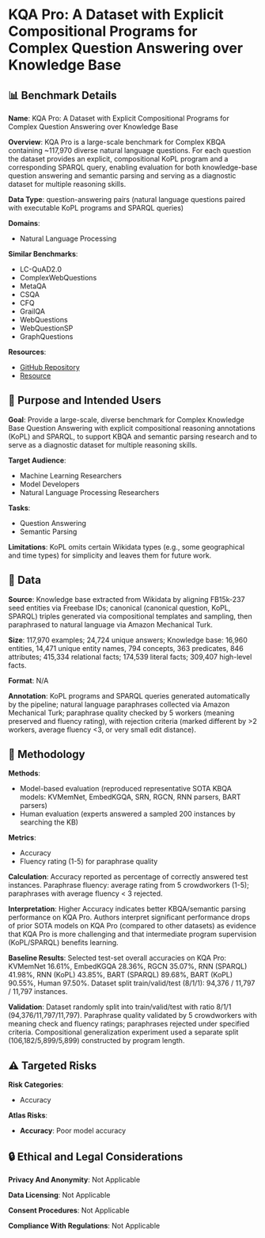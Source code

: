 # KQA Pro: A Dataset with Explicit Compositional Programs for Complex Question Answering over Knowledge Base

## 📊 Benchmark Details

**Name**: KQA Pro: A Dataset with Explicit Compositional Programs for Complex Question Answering over Knowledge Base

**Overview**: KQA Pro is a large-scale benchmark for Complex KBQA containing ~117,970 diverse natural language questions. For each question the dataset provides an explicit, compositional KoPL program and a corresponding SPARQL query, enabling evaluation for both knowledge-base question answering and semantic parsing and serving as a diagnostic dataset for multiple reasoning skills.

**Data Type**: question-answering pairs (natural language questions paired with executable KoPL programs and SPARQL queries)

**Domains**:
- Natural Language Processing

**Similar Benchmarks**:
- LC-QuAD2.0
- ComplexWebQuestions
- MetaQA
- CSQA
- CFQ
- GrailQA
- WebQuestions
- WebQuestionSP
- GraphQuestions

**Resources**:
- [GitHub Repository](https://github.com/shijx12/KQAPro_Baselines)
- [Resource](https://arxiv.org/abs/2007.03875)

## 🎯 Purpose and Intended Users

**Goal**: Provide a large-scale, diverse benchmark for Complex Knowledge Base Question Answering with explicit compositional reasoning annotations (KoPL) and SPARQL, to support KBQA and semantic parsing research and to serve as a diagnostic dataset for multiple reasoning skills.

**Target Audience**:
- Machine Learning Researchers
- Model Developers
- Natural Language Processing Researchers

**Tasks**:
- Question Answering
- Semantic Parsing

**Limitations**: KoPL omits certain Wikidata types (e.g., some geographical and time types) for simplicity and leaves them for future work.

## 💾 Data

**Source**: Knowledge base extracted from Wikidata by aligning FB15k-237 seed entities via Freebase IDs; canonical (canonical question, KoPL, SPARQL) triples generated via compositional templates and sampling, then paraphrased to natural language via Amazon Mechanical Turk.

**Size**: 117,970 examples; 24,724 unique answers; Knowledge base: 16,960 entities, 14,471 unique entity names, 794 concepts, 363 predicates, 846 attributes; 415,334 relational facts; 174,539 literal facts; 309,407 high-level facts.

**Format**: N/A

**Annotation**: KoPL programs and SPARQL queries generated automatically by the pipeline; natural language paraphrases collected via Amazon Mechanical Turk; paraphrase quality checked by 5 workers (meaning preserved and fluency rating), with rejection criteria (marked different by >2 workers, average fluency <3, or very small edit distance).

## 🔬 Methodology

**Methods**:
- Model-based evaluation (reproduced representative SOTA KBQA models: KVMemNet, EmbedKGQA, SRN, RGCN, RNN parsers, BART parsers)
- Human evaluation (experts answered a sampled 200 instances by searching the KB)

**Metrics**:
- Accuracy
- Fluency rating (1-5) for paraphrase quality

**Calculation**: Accuracy reported as percentage of correctly answered test instances. Paraphrase fluency: average rating from 5 crowdworkers (1-5); paraphrases with average fluency < 3 rejected.

**Interpretation**: Higher Accuracy indicates better KBQA/semantic parsing performance on KQA Pro. Authors interpret significant performance drops of prior SOTA models on KQA Pro (compared to other datasets) as evidence that KQA Pro is more challenging and that intermediate program supervision (KoPL/SPARQL) benefits learning.

**Baseline Results**: Selected test-set overall accuracies on KQA Pro: KVMemNet 16.61%, EmbedKGQA 28.36%, RGCN 35.07%, RNN (SPARQL) 41.98%, RNN (KoPL) 43.85%, BART (SPARQL) 89.68%, BART (KoPL) 90.55%, Human 97.50%. Dataset split train/valid/test (8/1/1): 94,376 / 11,797 / 11,797 instances.

**Validation**: Dataset randomly split into train/valid/test with ratio 8/1/1 (94,376/11,797/11,797). Paraphrase quality validated by 5 crowdworkers with meaning check and fluency ratings; paraphrases rejected under specified criteria. Compositional generalization experiment used a separate split (106,182/5,899/5,899) constructed by program length.

## ⚠️ Targeted Risks

**Risk Categories**:
- Accuracy

**Atlas Risks**:
- **Accuracy**: Poor model accuracy

## 🔒 Ethical and Legal Considerations

**Privacy And Anonymity**: Not Applicable

**Data Licensing**: Not Applicable

**Consent Procedures**: Not Applicable

**Compliance With Regulations**: Not Applicable
